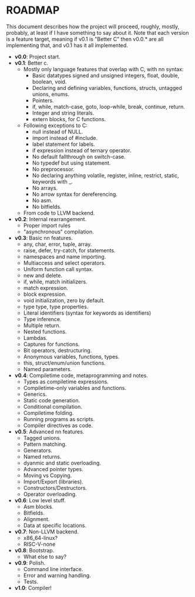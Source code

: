 # ROADMAP

This document describes how the project will proceed, roughly, mostly, probably, at least if I have something to say about it. Note that each version is a feature target, meaning if v0.1 is "Better C" then v0.0.* are all implementing that, and v0.1 has it all implemented.

- **v0.0**: Project start.
- **v0.1**: Better c.
    - Mostly only language features that overlap with C, with nn syntax:
        - Basic datatypes signed and unsigned integers, float, double, boolean, void.
        - Declaring and defining variables, functions, structs, untagged unions, enums. 
        - Pointers.
        - if, while, match-case, goto, loop-while, break, continue, return.
        - Integer and string literals.
        - extern blocks, for C functions.
    - Following exceptions to C:
        - null instead of NULL.
        - import instead of #include.
        - label statement for labels.
        - if expression instead of ternary operator.
        - No default fallthrough on switch-case.
        - No typedef but using statement.
        - No preprocessor.
        - No declaring anything volatile, register, inline, restrict, static, keywords with _.
        - No arrays.
        - No arrow syntax for dereferencing.
        - No asm.
        - No bitfields.
    - From code to LLVM backend.
- **v0.2**: Internal rearrangement.
    - Proper import rules
    - "asynchronous" compilation.
- **v0.3**: Basic nn features.
    - any, char, error, tuple, array.
    - raise, defer, try-catch, for statements.
    - namespaces and name importing.
    - Multiaccess and select operators.
    - Uniform function call syntax.
    - new and delete.
    - if, while, match initializers.
    - match expression.
    - block expression.
    - void initialization, zero by default.
    - type type, type properties.
    - Literal identifiers (syntax for keywords as identifiers)
    - Type inference.
    - Multiple return.
    - Nested functions.
    - Lambdas.
    - Captures for functions.
    - Bit operators, destructuring.
    - Anonymous variables, functions, types.
    - this, struct/enum/union functions.
    - Named parameters.
- **v0.4**: Compiletime code, metaprogramming and notes.
    - Types as compiletime expressions.
    - Compiletime-only variables and functions.
    - Generics.
    - Static code generation.
    - Conditional compilation.
    - Compiletime folding.
    - Running programs as scripts.
    - Compiler directives as code.
- **v0.5**: Advanced nn features.
    - Tagged unions.
    - Pattern matching.
    - Generators.
    - Named returns.
    - dyanmic and static overloading.
    - Advanced pointer types.
    - Moving vs Copying.
    - Import/Export (libraries).
    - Constructors/Destructors.
    - Operator overloading.
- **v0.6**: Low level stuff.
    - Asm blocks.
    - Bitfields.
    - Alignment.
    - Data at specific locations.
- **v0.7**: Non-LLVM backend.
    - x86_64-linux?
    - RISC-V-none
- **v0.8**: Bootstrap.
    - What else to say?
- **v0.9**: Polish.
    - Command line interface.
    - Error and warning handling.
    - Tests.
- **v1.0**: Compiler!